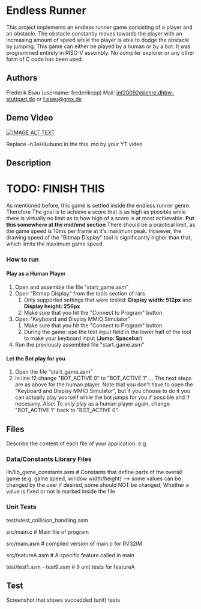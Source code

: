 # Endless Runner

This project implements an endless runner game consisting of a player and an obstacle. The obstacle constantly moves towards the player with an increasing amount of speed while the player is able to dodge the obstacle by jumping. This game can either be played by a human or by a bot. It was programmed entirely in RISC-V assembly. No compiler explorer or any other form of C code has been used.

## Authors

Frederik Esau (username: frederikcpp)
Mail: inf20092@lehre.dhbw-stuttgart.de or f.esau@gmx.de

## Demo Video

[![IMAGE ALT TEXT](http://img.youtube.com/vi/-h3eH4ubuno/0.jpg)](http://www.youtube.com/watch?v=-h3eH4ubuno "Video Title")

Replace -h3eH4ubuno in the this .md by your YT video

## Description

# TODO: FINISH THIS 
As mentioned before, this game is settled inside the endless runner genre. Therefore The goal is to achieve a score that is as high as possible while there is virtually no limit as to how high of a score is at most achievable. **Put this somewhere at the mid/end section** There should be a practical limit, as the game speed is 10ms per frame at it's maximum peak. However, the drawing speed of the "Bitmap Display" tool is significantly higher than that, which limits the maximum game speed.

### 




### How to run

#### Play as a Human Player
1. Open and assemble the file "start_game.asm"
2. Open "Bitmap Display" from the tools section of rars
    1. Only supported settings that were tested: **Display width: 512px** and **Display height: 256px**
    2. Make sure that you hit the "Connect to Program" button
3. Open "Keyboard and Display MMIO Simulator"
    1. Make sure that you hit the "Connect to Program" button
    2. During the game: use the text input field in the lower half of the tool to make your keyboard input (**Jump: Spacebar**)
4. Run the previously assembled file "start_game.asm"

#### Let the Bot play for you
1. Open the file "start_game.asm"
2. In line 12 change "BOT_ACTIVE 0" to "BOT_ACTIVE 1"
... The next steps are as above for the human player. Note that you don't have to open the "Keyboard and Display MMIO Simulator", but if you choose to do it you can actually play yourself while the bot jumps for you if possible and if necesarry.
Also: To only play as a human player again, change "BOT_ACTIVE 1" back to "BOT_ACTIVE 0".

## Files
Describe the content of each file of your application: e.g.

### Data/Constants Library Files
lib/lib_game_constants.asm      # Constants that define parts of the overall game (e.g. game speed, window width/height) --> some values can be changed by the user if desired,                                     some should NOT be changed; Whether a value is fixed or not is marked inside the file

### Unit Tests
test/utest_collision_handling.asm

src/main.c   # Main file of program

src/main.asm # compiled version of main.c for RV32IM

src/featureA.asm # A specific feature called in main

test/test1.asm - test9.asm # 9 unit tests for featureA


## Test
Screenshot that shows succedded (unit) tests 
